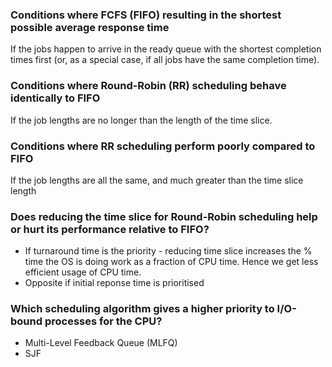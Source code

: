 ### Conditions where FCFS (FIFO) resulting in the shortest possible average response time
If the jobs happen to arrive in the ready queue with the shortest completion
times first (or, as a special case, if all jobs have the same completion time).

### Conditions where Round-Robin (RR) scheduling behave identically to FIFO
If the job lengths are no longer than the length of the time slice.

### Conditions where RR scheduling perform poorly compared to FIFO
If the job lengths are all the same, and much greater than the time slice length

### Does reducing the time slice for Round-Robin scheduling help or hurt its performance relative to FIFO?
- If turnaround time is the priority - reducing time slice increases the % time the OS is doing
work as a fraction of CPU time. Hence we get less efficient usage of CPU time.
- Opposite if initial reponse time is prioritised

### Which scheduling algorithm gives a higher priority to I/O-bound processes for the CPU?
- Multi-Level Feedback Queue (MLFQ)
- SJF




